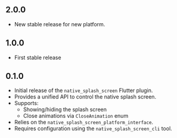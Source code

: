 ## 2.0.0

- New stable release for new platform.

## 1.0.0

- First stable release

## 0.1.0

- Initial release of the `native_splash_screen` Flutter plugin.
- Provides a unified API to control the native splash screen.
- Supports:
  - Showing/hiding the splash screen
  - Close animations via `CloseAnimation` enum
- Relies on the `native_splash_screen_platform_interface`.
- Requires configuration using the `native_splash_screen_cli` tool.